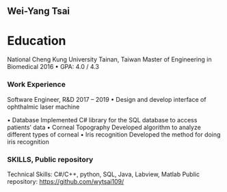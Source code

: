 ## Wei-Yang Tsai


# Education

National Cheng Kung University	Tainan, Taiwan
Master of Engineering in Biomedical 													2016
•	GPA: 4.0 / 4.3 


### Work Experience

Software Engineer, R&D	2017 – 2019
•	Design and develop interface of ophthalmic laser machine

•	Database
	Implemented C# library for the SQL database to access patients’ data
•	Corneal Topography
	Developed algorithm to analyze different types of corneal
•	Iris recognition
  Developed the method for doing iris recognition


### SKILLS, Public repository

Technical Skills: C#/C++, python, SQL, Java, Labview, Matlab
Public repository: https://github.com/wytsai109/


